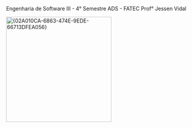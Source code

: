 Engenharia de Software III - 4° Semestre ADS - FATEC Prof° Jessen Vidal

<img width="284" alt="{02A010CA-6863-474E-9EDE-66713DFEA056}" src="https://github.com/user-attachments/assets/cc1e3b44-15a6-43ed-99df-b0c6e05c6015">

